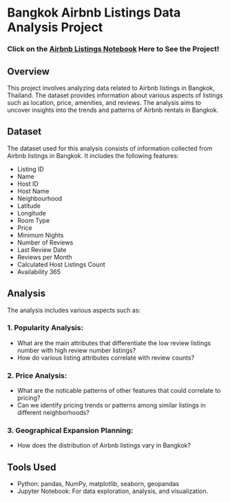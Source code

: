 
# Bangkok Airbnb Listings Data Analysis Project


### Click on the [Airbnb Listings Notebook](https://github.com/MazayaSRahmani/AirbnbBangkokAnalysis/blob/75e4d76873ca73d35bdaac7af95cf2035e85e2b6/Airbnb%20Listings%20bangkok_Capstone2.ipynb) Here to See the Project!

## Overview
This project involves analyzing data related to Airbnb listings in Bangkok, Thailand. The dataset provides information about various aspects of listings such as location, price, amenities, and reviews. The analysis aims to uncover insights into the trends and patterns of Airbnb rentals in Bangkok.

## Dataset
The dataset used for this analysis consists of information collected from Airbnb listings in Bangkok. It includes the following features:

- Listing ID
- Name
- Host ID
- Host Name
- Neighbourhood
- Latitude
- Longitude
- Room Type
- Price
- Minimum Nights
- Number of Reviews
- Last Review Date
- Reviews per Month
- Calculated Host Listings Count
- Availability 365

## Analysis
The analysis includes various aspects such as:

### 1. Popularity Analysis:
- What are the main attributes that differentiate the low review listings number with high review number listings?
- How do various listing attributes correlate with review counts?

### 2. Price Analysis:
- What are the noticable patterns of other features that could correlate to pricing?
- Can we identify pricing trends or patterns among similar listings in different neighborhoods?

### 3. Geographical Expansion Planning:
- How does the distribution of Airbnb listings vary in Bangkok?


## Tools Used
- Python: pandas, NumPy, matplotlib, seaborn, geopandas
- Jupyter Notebook: For data exploration, analysis, and visualization.

